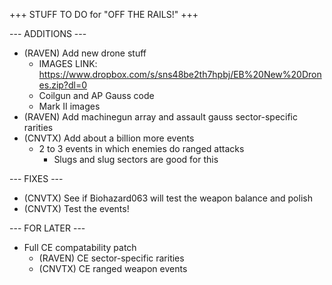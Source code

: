 +++ STUFF TO DO for "OFF THE RAILS!" +++

--- ADDITIONS ---

- (RAVEN) Add new drone stuff
  - IMAGES LINK: https://www.dropbox.com/s/sns48be2th7hpbj/EB%20New%20Drones.zip?dl=0
  - Coilgun and AP Gauss code
  - Mark II images
- (RAVEN) Add machinegun array and assault gauss sector-specific rarities
- (CNVTX) Add about a billion more events
  - 2 to 3 events in which enemies do ranged attacks
    - Slugs and slug sectors are good for this


--- FIXES ---

- (CNVTX) See if Biohazard063 will test the weapon balance and polish
- (CNVTX) Test the events!


--- FOR LATER ---

- Full CE compatability patch
  - (RAVEN) CE sector-specific rarities
  - (CNVTX) CE ranged weapon events
